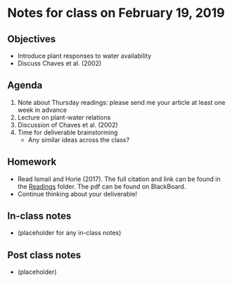 # Notes for class on February 19, 2019

## Objectives
* Introduce plant responses to water availability
* Discuss Chaves et al. (2002)

## Agenda
1. Note about Thursday readings: please send me your article at least one week in advance
2. Lecture on plant-water relations
3. Discussion of Chaves et al. (2002)
4. Time for deliverable brainstorming
	- Any similar ideas across the class?

## Homework
* Read Ismail and Horie (2017). The full citation and link can be found in the 
[Readings](../Readings) folder. The pdf can be found on BlackBoard.
* Continue thinking about your deliverable!

## In-class notes
* (placeholder for any in-class notes)

## Post class notes
* (placeholder)